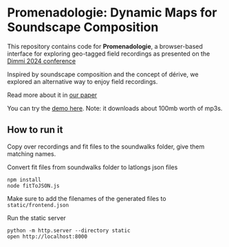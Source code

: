 # Promenadologie: Dynamic Maps for Soundscape Composition

This repository contains code for **Promenadologie**, a browser-based interface for exploring geo-tagged field recordings as presented on the [Dimmi 2024 conference](https://event.unitn.it/dimmi2024/)

Inspired by soundscape composition and the concept of dérive, we explored an alternative way to enjoy field recordings.

Read more about it in [our paper](https://www.researchgate.net/publication/386086931_Promenadologie_Dynamic_Maps_for_Soundscape_Composition)

You can try the [demo here](https://promenadologie.surge.sh/). Note: it downloads about 100mb worth of mp3s.

## How to run it

Copy over recordings and fit files to the soundwalks folder, give them matching names.

Convert fit files from soundwalks folder to latlongs json files
```
npm install
node fitToJSON.js
```

Make sure to add the filenames of the generated files to `static/frontend.json`

Run the static server
```
python -m http.server --directory static
open http://localhost:8000
```
